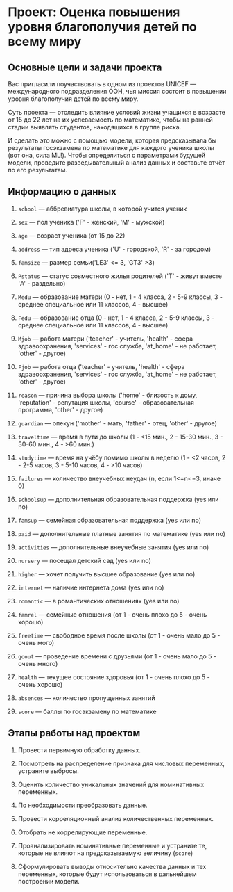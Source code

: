 # Проект: Оценка повышения уровня благополучия детей по всему миру

## Основные цели и задачи проекта

Вас пригласили поучаствовать в одном из проектов UNICEF — международного подразделения ООН, чья миссия состоит в повышении уровня благополучия детей по всему миру.

Суть проекта — отследить влияние условий жизни учащихся в возрасте от 15 до 22 лет на их успеваемость по математике, чтобы на ранней стадии выявлять студентов, находящихся в группе риска.

И сделать это можно с помощью модели, которая предсказывала бы результаты госэкзамена по математике для каждого ученика школы (вот она, сила ML!). Чтобы определиться с параметрами будущей модели, проведите разведывательный анализ данных и составьте отчёт по его результатам.

## Информацию о данных

1. `school` — аббревиатура школы, в которой учится ученик

2. `sex` — пол ученика ('F' - женский, 'M' - мужской)

3. `age` — возраст ученика (от 15 до 22)

4. `address` — тип адреса ученика ('U' - городской, 'R' - за городом)

5. `famsize` — размер семьи('LE3' <= 3, 'GT3' >3)

6. `Pstatus` — статус совместного жилья родителей ('T' - живут вместе 'A' - раздельно)

7. `Medu` — образование матери (0 - нет, 1 - 4 класса, 2 - 5-9 классы, 3 - среднее специальное или 11 классов, 4 - высшее)

8. `Fedu` — образование отца (0 - нет, 1 - 4 класса, 2 - 5-9 классы, 3 - среднее специальное или 11 классов, 4 - высшее)

9. `Mjob` — работа матери ('teacher' - учитель, 'health' - сфера здравоохранения, 'services' - гос служба, 'at_home' - не работает, 'other' - другое)

10. `Fjob` — работа отца ('teacher' - учитель, 'health' - сфера здравоохранения, 'services' - гос служба, 'at_home' - не работает, 'other' - другое)

11. `reason` — причина выбора школы ('home' - близость к дому, 'reputation' - репутация школы, 'course' - образовательная программа, 'other' - другое)

12. `guardian` — опекун ('mother' - мать, 'father' - отец, 'other' - другое)

13. `traveltime` — время в пути до школы (1 - <15 мин., 2 - 15-30 мин., 3 - 30-60 мин., 4 - >60 мин.)

14. `studytime` — время на учёбу помимо школы в неделю (1 - <2 часов, 2 - 2-5 часов, 3 - 5-10 часов, 4 - >10 часов)

15. `failures` — количество внеучебных неудач (n, если 1<=n<=3, иначе 0)

16. `schoolsup` — дополнительная образовательная поддержка (yes или no)

17. `famsup` — семейная образовательная поддержка (yes или no)

18. `paid` — дополнительные платные занятия по математике (yes или no)

19. `activities` — дополнительные внеучебные занятия (yes или no)

20. `nursery` — посещал детский сад (yes или no)

21. `higher` — хочет получить высшее образование (yes или no)

22. `internet` — наличие интернета дома (yes или no)

23. `romantic` — в романтических отношениях (yes или no)

24. `famrel` — семейные отношения (от 1 - очень плохо до 5 - очень хорошо)

25. `freetime` — свободное время после школы (от 1 - очень мало до 5 - очень мого)

26. `goout` — проведение времени с друзьями (от 1 - очень мало до 5 - очень много)

27. `health` — текущее состояние здоровья (от 1 - очень плохо до 5 - очень хорошо)

28. `absences` — количество пропущенных занятий

29. `score` — баллы по госэкзамену по математике

## Этапы работы над проектом

1. Провести первичную обработку данных.

2. Посмотреть на распределение признака для числовых переменных, устраните выбросы.

3. Оценить количество уникальных значений для номинативных переменных.

4. По необходимости преобразовать данные.

5. Провести корреляционный анализ количественных переменных.

6. Отобрать не коррелирующие переменные.

7. Проанализировать номинативные переменные и устраните те, которые не влияют на предсказываемую величину (`score`)

8. Сформулировать выводы относительно качества данных и тех переменных, которые будут использоваться в дальнейшем построении модели.
